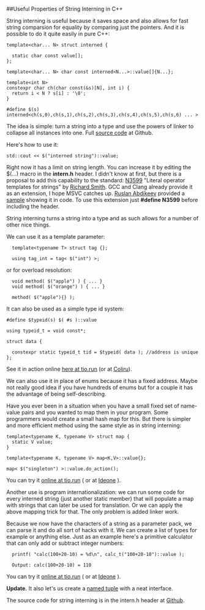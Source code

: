 
##Useful Properties of String Interning in C++

  String interning is useful because it saves space and also allows for fast string comparsion
  for equality by comparing just the pointers. And it is possible to do it quite easily in pure
  C++:

    template<char... N> struct interned {
      
      static char const value[];
    };
    
    template<char... N> char const interned<N...>::value[]{N...};
    
    template<int N>
    constexpr char ch(char const(&s)[N], int i) {
      return i < N ? s[i] : '\0';
    }
    
    #define $(s) interned<ch(s,0),ch(s,1),ch(s,2),ch(s,3),ch(s,4),ch(s,5),ch(s,6) ... >

  The idea is simple: turn a string into a type and use the powers of linker to collapse all
  instances into one. Full [source code][intern] at Github.

  Here's how to use it:

    std::cout << $("interned string")::value;

  Right now it has a limit on string length. You can increase it by editing the $(...) macro in
  the **intern.h** header. I didn't know at first, but there is a proposal to add this capability 
  to the standard: [N3599][] "Literal operator templates for strings" by [Richard Smith][rich]. 
  GCC and Clang already provide it as an extension, I hope MSVC catches up. [Ruslan Abdikeev][a] 
  provided a [sample][gista1] showing it in code. To use this extension just **#define N3599** 
  before including the header.

  String interning turns a string into a type and as such allows for a number of other nice things.

  We can use it as a template parameter:

      template<typename T> struct tag {};
      
      using tag_int = tag< $("int") >;

  or for overload resolution:

      void method( $("apple") ) { ... }
      void method( $("orange") ) { ... }
      
      method( $("apple"){} );

  It can also be used as a simple type id system:

    #define $typeid(s) $( #s )::value

    using typeid_t = void const*;

    struct data {
    
      constexpr static typeid_t tid = $typeid( data ); //address is unique
    };

  See it in action online [here at tio.run][i-tio] (or at [Coliru][i-col]).

  We can also use it in place of enums because it has a fixed address. Maybe not really good idea 
  if you have hundreds of enums but for a couple it has the advantage of being self-describing.

  Have you ever been in a situation when you have a small fixed set of name-value pairs and you
  wanted to map them in your program. Some programmers would create a small hash map for this.
  But there is simpler and more efficient method using the same style as in string interning:

    template<typename K, typename V> struct map {
      static V value;
    }
    
    template<typename K, typename V> map<K,V>::value{};
    
    map< $("singleton") >::value.do_action();

  You can try it [online at tio.run][m-tio] ( or at [Ideone][m-ide] ).

  Another use is program internationalization: we can run some code for every interned string 
  (just another static member) that will populate a map with strings that can later be used
  for translation. Or we can apply the above mapping trick for that. The only problem is added
  linker work.

  Because we now have the characters of a string as a parameter pack, we can parse it and do all 
  sort of hacks with it. We can create a list of types for example or anything else. Just as an 
  example here's a primitive calculator that can only add or subtract integer numbers:

      printf( "calc(100+20-10) = %d\n", calc_t("100+20-10")::value );
      
      Output: calc(100+20-10) = 110

  You can try it [online at tio.run][c-tio] ( or at [Ideone][c-ide] ).

  **Update.** It also let's us create a [named tuple][nuple] with a neat interface.

  The source code for string interning is in the intern.h header at [Github][intern].


  [intern]: https://github.com/alexpolt/luple "C++ String Interning"
  [rich]: https://twitter.com/zygoloid "Richard Smith"
  [a]: https://twitter.com/aruslan "Ruslan Abdikeev"
  [gista1]: https://gist.github.com/alexpolt/532b48b9353e98e276b79296ec9f4ab6 "C++ String Interning"
  [N3599]: http://open-std.org/JTC1/SC22/WG21/docs/papers/2013/n3599.html "Literal operator templates for strings"
  [i-tio]: https://goo.gl/sBtBKn "C++ String Interning Online Example at tio.run"
  [i-col]: http://coliru.stacked-crooked.com/a/ad43084765b89d9c "C++ String Interning Online Example at Coliru"
  [m-tio]: https://goo.gl/ghbfQK "Linkin Using String Interning"
  [m-ide]: https://ideone.com/A9Vk6q "Linkin Using String Interning"
  [c-tio]: https://goo.gl/5gJ3vB "C++ String Interning Calculator Example"
  [c-ide]: https://ideone.com/tDWfwI "C++ String Interning Calculator"
  [nuple]: named-tuple.html "nuple: a Named Tuple"

